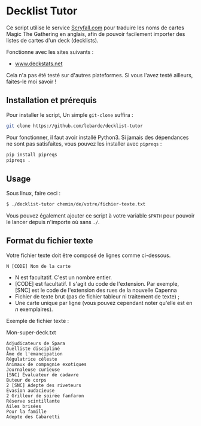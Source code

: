 # Decklist Tutor

Ce script utilise le service [Scryfall.com](https://www.scryfall.com) pour traduire les noms de cartes Magic The Gathering en anglais, afin de pouvoir facilement importer des listes de cartes d'un deck (decklists).

Fonctionne avec les sites suivants :

- www.deckstats.net

Cela n'a pas été testé sur d'autres plateformes. Si vous l'avez testé ailleurs, faites-le moi savoir !

## Installation et prérequis

Pour installer le script, Un simple `git-clone` suffira :

```bash
git clone https://github.com/lebarde/decklist-tutor
```

Pour fonctionner, il faut avoir installé Python3. Si jamais des dépendances ne sont pas satisfaites, vous pouvez les installer avec `pipreqs` :

```bash
pip install pipreqs
pipreqs .
```



## Usage

Sous linux, faire ceci :

```bash
$ ./decklist-tutor chemin/de/votre/fichier-texte.txt
```

Vous pouvez également ajouter ce script à votre variable `$PATH` pour pouvoir le lancer depuis n'importe où sans `./`.

## Format du fichier texte

Votre fichier texte doit être composé de lignes comme ci-dessous.

```
N [CODE] Nom de la carte
```

- N est facultatif. C'est un nombre entier.
- [CODE] est facultatif. Il s'agit du code de l'extension. Par exemple, [SNC] est le code de l'extension des rues de la nouvelle Capenna
- Fichier de texte brut (pas de fichier tableur ni traitement de texte) ;
- Une carte unique par ligne (vous pouvez cependant noter qu'elle est en *n* exemplaires).

Exemple de fichier texte :

Mon-super-deck.txt
```
Adjudicateurs de Spara
Duelliste discipliné
Âme de l'émancipation
Régulatrice céleste
Animaux de compagnie exotiques
Journaleuse curieuse
[SNC] Évaluateur de cadavre
Buteur de corps
2 [SNC] Adepte des riveteurs
Évasion audacieuse
2 Grilleur de soirée fanfaron
Réserve scintillante
Ailes brisées
Pour la famille
Adepte des Cabaretti
```
